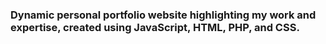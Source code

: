 ### Dynamic personal portfolio website highlighting my work and expertise, created using JavaScript, HTML, PHP, and CSS.

